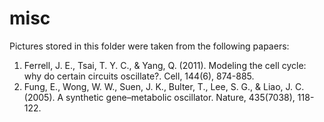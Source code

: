 # misc

Pictures stored in this folder were taken from the following papaers:
1. Ferrell, J. E., Tsai, T. Y. C., & Yang, Q. (2011). Modeling the cell cycle: why do certain circuits oscillate?. Cell, 144(6), 874-885.
2. Fung, E., Wong, W. W., Suen, J. K., Bulter, T., Lee, S. G., & Liao, J. C. (2005). A synthetic gene–metabolic oscillator. Nature, 435(7038), 118-122.
